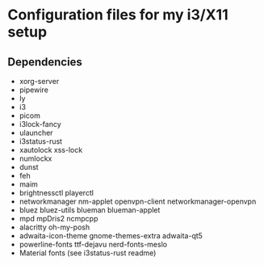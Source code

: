 # Configuration files for my i3/X11 setup

## Dependencies
- xorg-server
- pipewire
- ly
- i3
- picom
- i3lock-fancy
- ulauncher
- i3status-rust
- xautolock xss-lock
- numlockx
- dunst
- feh
- maim
- brightnessctl playerctl
- networkmanager nm-applet openvpn-client networkmanager-openvpn
- bluez bluez-utils blueman blueman-applet
- mpd mpDris2 ncmpcpp
- alacritty oh-my-posh
- adwaita-icon-theme gnome-themes-extra adwaita-qt5
- powerline-fonts ttf-dejavu nerd-fonts-meslo
- Material fonts (see i3status-rust readme)
